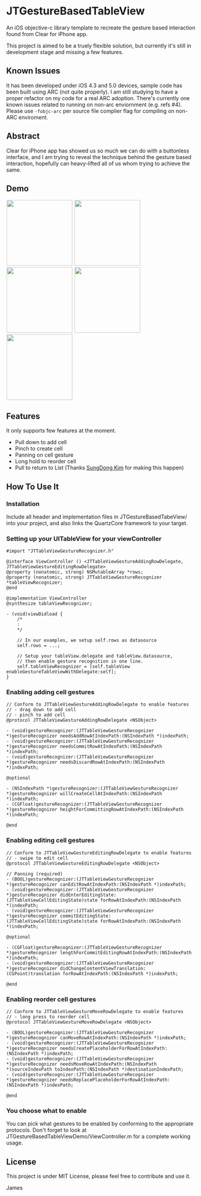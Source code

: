 JTGestureBasedTableView
=======================

An iOS objective-c library template to recreate the gesture based interaction found from Clear for iPhone app.

This project is aimed to be a truely flexible solution, but currently it's still in development stage and missing a few features.


Known Issues
------------

It has been developed under iOS 4.3 and 5.0 devices, sample code has been built using ARC (not quite properly). I am still studying to have a proper refactor on my code for a real ARC adoption. 
There's currently one known issues related to running on non-arc enviornment (e.g. refs #4). Please use `-fobjc-arc` per source file complier flag for compiling on non-ARC enviroment.


Abstract
--------

Clear for iPhone app has showed us so much we can do with a buttonless interface, and I am trying to reveal the technique behind the gesture based interaction, hopefully can heavy-lifted all of us whom trying to achieve the same.


Demo
----

<img src=https://github.com/mystcolor/JTGestureBasedTableViewDemo/raw/master/demo1.png width=175 style="border: 1px solid white;"></img>
<img src=https://github.com/mystcolor/JTGestureBasedTableViewDemo/raw/master/demo2.png width=175 style="border: 1px solid white;"></img>
<img src=https://github.com/mystcolor/JTGestureBasedTableViewDemo/raw/master/demo3.png width=175 style="border: 1px solid white;"></img>
<img src=https://github.com/mystcolor/JTGestureBasedTableViewDemo/raw/master/demo4.png width=175 style="border: 1px solid white;"></img>
<img src=https://github.com/mystcolor/JTGestureBasedTableViewDemo/raw/master/demo5.png width=175 style="border: 1px solid white;"></img>


Features
--------

It only supports few features at the moment.

- Pull down to add cell
- Pinch to create cell
- Panning on cell gesture
- Long hold to reorder cell
- Pull to return to List (Thanks [SungDong Kim][] for making this happen)


How To Use It
-------------


### Installation

Include all header and implementation files in JTGestureBasedTabeView/ into your project, and also links the QuartzCore framework to your target.


### Setting up your UITableView for your viewController

    #import "JTTableViewGestureRecognizer.h"
    
    @interface ViewController () <JTTableViewGestureAddingRowDelegate, JTTableViewGestureEditingRowDelegate>
    @property (nonatomic, strong) NSMutableArray *rows;
    @property (nonatomic, strong) JTTableViewGestureRecognizer *tableViewRecognizer;
    @end
    
    @implementation ViewController
    @synthesize tableViewRecognizer;
    
    - (void)viewDidload {
        /*
        :
        */
    
        // In our examples, we setup self.rows as datasource
        self.rows = ...;
        
        // Setup your tableView.delegate and tableView.datasource,
        // then enable gesture recognition in one line.
        self.tableViewRecognizer = [self.tableView enableGestureTableViewWithDelegate:self];
    }


### Enabling adding cell gestures

    // Conform to JTTableViewGestureAddingRowDelegate to enable features
    // - drag down to add cell
    // - pinch to add cell
    @protocol JTTableViewGestureAddingRowDelegate <NSObject>

    - (void)gestureRecognizer:(JTTableViewGestureRecognizer *)gestureRecognizer needsAddRowAtIndexPath:(NSIndexPath *)indexPath;
    - (void)gestureRecognizer:(JTTableViewGestureRecognizer *)gestureRecognizer needsCommitRowAtIndexPath:(NSIndexPath *)indexPath;
    - (void)gestureRecognizer:(JTTableViewGestureRecognizer *)gestureRecognizer needsDiscardRowAtIndexPath:(NSIndexPath *)indexPath;

    @optional

    - (NSIndexPath *)gestureRecognizer:(JTTableViewGestureRecognizer *)gestureRecognizer willCreateCellAtIndexPath:(NSIndexPath *)indexPath;
    - (CGFloat)gestureRecognizer:(JTTableViewGestureRecognizer *)gestureRecognizer heightForCommittingRowAtIndexPath:(NSIndexPath *)indexPath;

    @end


### Enabling editing cell gestures

    // Conform to JTTableViewGestureEditingRowDelegate to enable features
    // - swipe to edit cell
    @protocol JTTableViewGestureEditingRowDelegate <NSObject>

    // Panning (required)
    - (BOOL)gestureRecognizer:(JTTableViewGestureRecognizer *)gestureRecognizer canEditRowAtIndexPath:(NSIndexPath *)indexPath;
    - (void)gestureRecognizer:(JTTableViewGestureRecognizer *)gestureRecognizer didEnterEditingState:(JTTableViewCellEditingState)state forRowAtIndexPath:(NSIndexPath *)indexPath;
    - (void)gestureRecognizer:(JTTableViewGestureRecognizer *)gestureRecognizer commitEditingState:(JTTableViewCellEditingState)state forRowAtIndexPath:(NSIndexPath *)indexPath;

    @optional

    - (CGFloat)gestureRecognizer:(JTTableViewGestureRecognizer *)gestureRecognizer lengthForCommitEditingRowAtIndexPath:(NSIndexPath *)indexPath;
    - (void)gestureRecognizer:(JTTableViewGestureRecognizer *)gestureRecognizer didChangeContentViewTranslation:(CGPoint)translation forRowAtIndexPath:(NSIndexPath *)indexPath;

    @end


### Enabling reorder cell gestures

    // Conform to JTTableViewGestureMoveRowDelegate to enable features
    // - long press to reorder cell
    @protocol JTTableViewGestureMoveRowDelegate <NSObject>

    - (BOOL)gestureRecognizer:(JTTableViewGestureRecognizer *)gestureRecognizer canMoveRowAtIndexPath:(NSIndexPath *)indexPath;
    - (void)gestureRecognizer:(JTTableViewGestureRecognizer *)gestureRecognizer needsCreatePlaceholderForRowAtIndexPath:(NSIndexPath *)indexPath;
    - (void)gestureRecognizer:(JTTableViewGestureRecognizer *)gestureRecognizer needsMoveRowAtIndexPath:(NSIndexPath *)sourceIndexPath toIndexPath:(NSIndexPath *)destinationIndexPath;
    - (void)gestureRecognizer:(JTTableViewGestureRecognizer *)gestureRecognizer needsReplacePlaceholderForRowAtIndexPath:(NSIndexPath *)indexPath;

    @end


### You choose what to enable

You can pick what gestures to be enabled by conforming to the appropriate protocols.
Don't forget to look at JTGestureBasedTableViewDemo/ViewController.m for a complete working usage.


License
-------

This project is under MIT License, please feel free to contribute and use it.

James

[SungDong Kim]:https://github.com/acroedit

